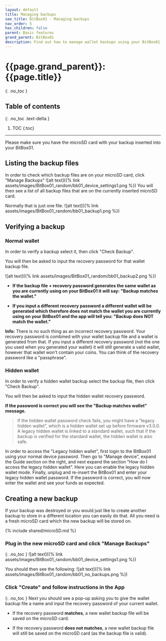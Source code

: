 ```yaml
---
layout: default
title: Managing backups
seo_title: BitBox01 - Managing backups
nav_order: 5
has_children: false
parent: Basic features
grand_parent: BitBox01
description: Find out how to manage wallet backups using your BitBox01.
---
```


# {{page.grand_parent}}: {{page.title}}
{: .no_toc }

## Table of contents
{: .no_toc .text-delta }

1. TOC
{:toc}

---
Please make sure you have the microSD card with your backup inserted into your BitBox01.
## Listing the backup files
In order to check which backup files are on your microSD card, click "Manage Backups"
![alt text]({% link assets/images/BitBox01_random/bb01_device_settings1.png %})
You will then see a list of all backup files that are on the currently inserted microSD card.

Normally that is just one file.
![alt text]({% link assets/images/BitBox01_random/bb01_backup1.png %})

## Verifying a backup
### Normal wallet
In order to verify a backup select it, then click "Check Backup".

You will then be asked to input the recovery password for that wallet backup file.

![alt text]({% link assets/images/BitBox01_random/bb01_backup2.png %})
- **If the backup file + recovery password generates the same wallet as you are currently using on your BitBox01 it will say: "Backup matches the wallet."**

- **If you input a different recovery password a different wallet will be generated which therefore does not match the wallet you are currently using on your BitBox01 and the app will tell you: "Backup does NOT match the wallet."**

**Info:** There is no such thing as an incorrect recovery password. Your recovery password is combined with your wallet backup file and a wallet is generated from that. If you input a different recovery password (not the one you used when you generated your wallet) it will still generate a valid wallet, however that wallet won't contain your coins. You can think of the recovery password like a "passphrase".

### Hidden wallet
In order to verify a hidden wallet backup select the backup file, then click "Check Backup".

You will then be asked to input the hidden wallet recovery password.

**If the password is correct you will see the "Backup matches wallet" message.**

> If the hidden wallet password check fails, you might have a “legacy hidden wallet”, which is a hidden wallet set up before firmware v3.0.0. A legacy hidden wallet is linked to a standard wallet, such that if the backup is verified for the standard wallet, the hidden wallet is also safe.

In order to access the "Legacy hidden wallet", first login to the BitBox01 using your normal device password. Then go to "Manage device", expand the Guide section on the right, and next expand the section "How do I access the legacy hidden wallet". Here you can enable the legacy hidden wallet mode. Finally, unplug and re-insert the BitBox01 and enter your legacy hidden wallet password. If the password is correct, you will now enter the wallet and see your funds as expected.





## Creating a new backup
If your backup was destroyed or you would just like to create another backup to store in a different location you can easily do that. All you need is a fresh microSD card which the new backup will be stored on.

{% include shared/microSD.md %}

### Plug in the new microSD card and click "Manage Backups"
{: .no_toc }
![alt text]({% link assets/images/BitBox01_random/bb01_device_settings1.png %})

You should then see the following:
![alt text]({% link assets/images/BitBox01_random/bb01_no_backups.png %})

### Click "Create" and follow instructions in the App
{: .no_toc }
Next you should see a pop-up asking you to give the wallet backup file a name and input the recovery password of your current wallet.

- If the recovery password **matches**, a new wallet backup file will be saved on the microSD card.

- If the recovery password **does not matches**, a new wallet backup file will still be saved on the microSD card (as the backup file is valid).

